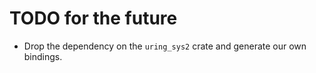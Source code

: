 # TODO for the future

- Drop the dependency on the `uring_sys2` crate and generate our own bindings.
